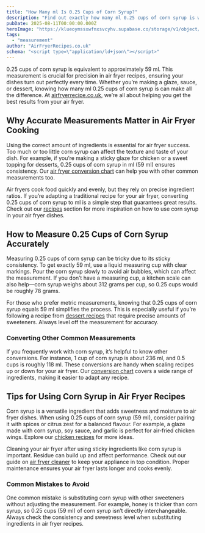 ```yaml
---
title: "How Many ml Is 0.25 Cups of Corn Syrup?"
description: "Find out exactly how many ml 0.25 cups of corn syrup is with our easy conversion guide. Perfect for air fryer recipes!"
pubDate: 2025-08-11T00:00:00.000Z
heroImage: "https://klueoymssxwfnxsvcyhv.supabase.co/storage/v1/object/public/md/how-many-ml-is-0-25-cups-of-corn-syrup-fb7cc3c5.webp"
tags:
  - "measurement"
author: "AirFryerRecipes.co.uk"
schema: "<script type=\"application/ld+json\"></script>"
---
```


<p>0.25 cups of corn syrup is equivalent to approximately 59 ml. This measurement is crucial for precision in air fryer recipes, ensuring your dishes turn out perfectly every time. Whether you’re making a glaze, sauce, or dessert, knowing how many ml 0.25 cups of corn syrup is can make all the difference. At <a href=https://www.airfryerrecipe.co.uk/>airfryerrecipe.co.uk</a>, we’re all about helping you get the best results from your air fryer.</p>

<h2>Why Accurate Measurements Matter in Air Fryer Cooking</h2>
<p>Using the correct amount of ingredients is essential for air fryer success. Too much or too little corn syrup can affect the texture and taste of your dish. For example, if you’re making a sticky glaze for chicken or a sweet topping for desserts, 0.25 cups of corn syrup in ml (59 ml) ensures consistency. Our <a href=https://www.airfryerrecipe.co.uk/air-fryer-conversion-chart>air fryer conversion chart</a> can help you with other common measurements too.</p>
<p>Air fryers cook food quickly and evenly, but they rely on precise ingredient ratios. If you’re adapting a traditional recipe for your air fryer, converting 0.25 cups of corn syrup to ml is a simple step that guarantees great results. Check out our <a href=https://www.airfryerrecipe.co.uk/recipes>recipes</a> section for more inspiration on how to use corn syrup in your air fryer dishes.</p>

<h2>How to Measure 0.25 Cups of Corn Syrup Accurately</h2>
<p>Measuring 0.25 cups of corn syrup can be tricky due to its sticky consistency. To get exactly 59 ml, use a liquid measuring cup with clear markings. Pour the corn syrup slowly to avoid air bubbles, which can affect the measurement. If you don’t have a measuring cup, a kitchen scale can also help—corn syrup weighs about 312 grams per cup, so 0.25 cups would be roughly 78 grams.</p>
<p>For those who prefer metric measurements, knowing that 0.25 cups of corn syrup equals 59 ml simplifies the process. This is especially useful if you’re following a recipe from <a href=https://www.airfryerrecipe.co.uk/recipe-category/dessert>dessert recipes</a> that require precise amounts of sweeteners. Always level off the measurement for accuracy.</p>

<h3>Converting Other Common Measurements</h3>
<p>If you frequently work with corn syrup, it’s helpful to know other conversions. For instance, 1 cup of corn syrup is about 236 ml, and 0.5 cups is roughly 118 ml. These conversions are handy when scaling recipes up or down for your air fryer. Our <a href=https://www.airfryerrecipe.co.uk/air-fryer-conversion-chart>conversion chart</a> covers a wide range of ingredients, making it easier to adapt any recipe.</p>

<h2>Tips for Using Corn Syrup in Air Fryer Recipes</h2>
<p>Corn syrup is a versatile ingredient that adds sweetness and moisture to air fryer dishes. When using 0.25 cups of corn syrup (59 ml), consider pairing it with spices or citrus zest for a balanced flavour. For example, a glaze made with corn syrup, soy sauce, and garlic is perfect for air-fried chicken wings. Explore our <a href=https://www.airfryerrecipe.co.uk/recipe-category/chicken>chicken recipes</a> for more ideas.</p>
<p>Cleaning your air fryer after using sticky ingredients like corn syrup is important. Residue can build up and affect performance. Check out our guide on <a href=https://www.airfryerrecipe.co.uk/air-fryer-cleaner>air fryer cleaner</a> to keep your appliance in top condition. Proper maintenance ensures your air fryer lasts longer and cooks evenly.</p>

<h3>Common Mistakes to Avoid</h3>
<p>One common mistake is substituting corn syrup with other sweeteners without adjusting the measurement. For example, honey is thicker than corn syrup, so 0.25 cups (59 ml) of corn syrup isn’t directly interchangeable. Always check the consistency and sweetness level when substituting ingredients in air fryer recipes.</p>